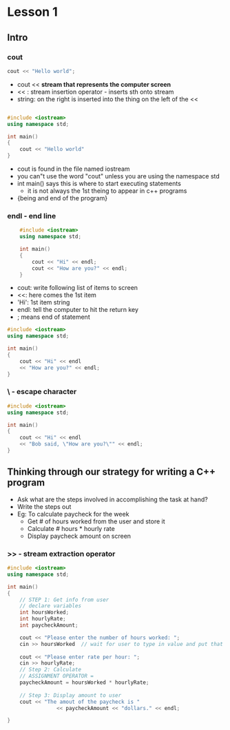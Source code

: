 # Lesson 1

## Intro

### cout

```c++
cout << "Hello world";
```

* cout << **stream that represents the computer screen**
* << : stream insertion operator - inserts sth onto stream
* string: on the right is inserted into the thing on the left of the <<

```c++ 
```


```c++ 
#include <iostream>
using namespace std;

int main()
{
	cout << "Hello world"
}
```

* cout is found in the file named iostream
* you can"t use the word "cout" unless you are using the namespace std
* int main() says this is where to start executing statements
	* it is not always the 1st theing to appear in c++ programs
* {being and end of the program}


### endl  - end line
```c++
	#include <iostream>
	using namespace std;

	int main() 
	{
		cout << "Hi" << endl;
		cout << "How are you?" << endl;
	}
```


* cout: write following list of items to screen
* <<: here comes the 1st item
* 'Hi': 1st item string
* endl: tell the computer to hit the return key
* ; means end of statement

```c++
#include <iostream>
using namespace std;

int main() 
{
	cout << "Hi" << endl 
	<< "How are you?" << endl;
}
```

### \ - escape character
```c++
#include <iostream>
using namespace std;

int main() 
{
	cout << "Hi" << endl 
	<< "Bob said, \"How are you?\"" << endl;
}
```

## Thinking through our strategy for writing a C++ program

* Ask what are the steps involved in accomplishing the task at hand? 
* Write the steps out
* Eg: To calculate paycheck for the week
	* Get # of hours worked from the user and store it
	* Calculate # hours * hourly rate
	* Display paycheck amount on screen



### >>  - stream extraction operator
```c++
#include <iostream>
using namespace std;

int main() 
{
	// STEP 1: Get info from user
	// declare variables 
	int hoursWorked;
	int hourlyRate;
	int paycheckAmount;

	cout << "Please enter the number of hours worked: ";
	cin >> hoursWorked  // wait for user to type in value and put that value into the variable hoursWorked
	
	cout << "Please enter rate per hour: ";
	cin >> hourlyRate;
	// Step 2: Calculate
	// ASSIGNMENT OPERATOR = 
	paycheckAmount = hoursWorked * hourlyRate;
	
	// Step 3: Display amount to user
	cout << "The amout of the paycheck is "
				<< paycheckAmount << "dollars." << endl;

}

```

